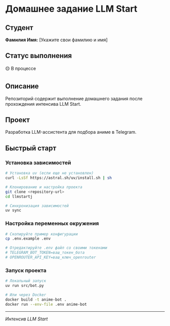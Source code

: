 # Домашнее задание LLM Start

## Студент
**Фамилия Имя:** [Укажите свои фамилию и имя]

## Статус выполнения
🟡 В процессе

## Описание
Репозиторий содержит выполнение домашнего задания после прохождения интенсива LLM Start.

## Проект
Разработка LLM-ассистента для подбора аниме в Telegram.

## Быстрый старт

### Установка зависимостей
```bash
# Установка uv (если еще не установлен)
curl -LsSf https://astral.sh/uv/install.sh | sh

# Клонирование и настройка проекта
git clone <repository-url>
cd llmstartj

# Синхронизация зависимостей
uv sync
```

### Настройка переменных окружения
```bash
# Скопируйте пример конфигурации
cp .env.example .env

# Отредактируйте .env файл со своими токенами
# TELEGRAM_BOT_TOKEN=ваш_токен_бота
# OPENROUTER_API_KEY=ваш_ключ_openrouter
```

### Запуск проекта
```bash
# Локальный запуск
uv run src/bot.py

# Или через Docker
docker build -t anime-bot .
docker run --env-file .env anime-bot
```

---
*Интенсив LLM Start*
